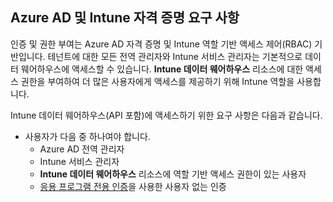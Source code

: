 <!-- This include is part of the Intune Data Warehouse documentation. -->

## <a name="azure-ad-and-intune-credential-requirements"></a>Azure AD 및 Intune 자격 증명 요구 사항

인증 및 권한 부여는 Azure AD 자격 증명 및 Intune 역할 기반 액세스 제어(RBAC) 기반입니다. 테넌트에 대한 모든 전역 관리자와 Intune 서비스 관리자는 기본적으로 데이터 웨어하우스에 액세스할 수 있습니다. **Intune 데이터 웨어하우스** 리소스에 대한 액세스 권한을 부여하여 더 많은 사용자에게 액세스를 제공하기 위해 Intune 역할을 사용합니다.

Intune 데이터 웨어하우스(API 포함)에 액세스하기 위한 요구 사항은 다음과 같습니다.

  -  사용자가 다음 중 하나여야 합니다.
      -  Azure AD 전역 관리자
      -  Intune 서비스 관리자
      -  **Intune 데이터 웨어하우스** 리소스에 역할 기반 액세스 권한이 있는 사용자
      -  [응용 프로그램 전용 인증](../data-warehouse-app-only-auth.md)을 사용한 사용자 없는 인증 
